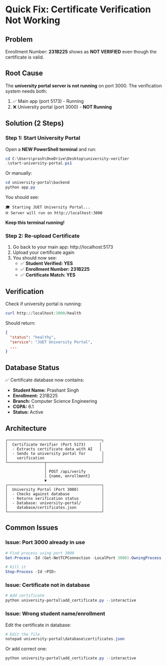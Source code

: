 # Quick Fix: Certificate Verification Not Working

## Problem
Enrollment Number: **231B225** shows as **NOT VERIFIED** even though the certificate is valid.

## Root Cause
The **university portal server is not running** on port 3000. The verification system needs both:
1. ✅ Main app (port 5173) - Running
2. ❌ University portal (port 3000) - **NOT Running**

## Solution (2 Steps)

### Step 1: Start University Portal

Open a **NEW PowerShell terminal** and run:

```powershell
cd C:\Users\prash\OneDrive\Desktop\university-verifier
.\start-university-portal.ps1
```

Or manually:
```powershell
cd university-portal\backend
python app.py
```

You should see:
```
🎓 Starting JUET University Portal...
🌐 Server will run on http://localhost:3000
```

**Keep this terminal running!**

### Step 2: Re-upload Certificate

1. Go back to your main app: http://localhost:5173
2. Upload your certificate again
3. You should now see:
   - ✅ **Student Verified: YES**
   - ✅ **Enrollment Number: 231B225**
   - ✅ **Certificate Match: YES**

## Verification

Check if university portal is running:
```powershell
curl http://localhost:3000/health
```

Should return:
```json
{
  "status": "healthy",
  "service": "JUET University Portal",
  ...
}
```

## Database Status

✅ Certificate database now contains:
- **Student Name:** Prashant Singh
- **Enrollment:** 231B225
- **Branch:** Computer Science Engineering
- **CGPA:** 6.1
- **Status:** Active

## Architecture

```
┌─────────────────────────────────────────┐
│  Certificate Verifier (Port 5173)      │
│  - Extracts certificate data with AI   │
│  - Sends to university portal for       │
│    verification                         │
└────────────────┬────────────────────────┘
                 │
                 │ POST /api/verify
                 │ {name, enrollment}
                 ▼
┌─────────────────────────────────────────┐
│  University Portal (Port 3000)          │
│  - Checks against database              │
│  - Returns verification status          │
│  - Database: university-portal/         │
│    database/certificates.json           │
└─────────────────────────────────────────┘
```

## Common Issues

### Issue: Port 3000 already in use
```powershell
# Find process using port 3000
Get-Process -Id (Get-NetTCPConnection -LocalPort 3000).OwningProcess

# Kill it
Stop-Process -Id <PID>
```

### Issue: Certificate not in database
```powershell
# Add certificate
python university-portal\add_certificate.py --interactive
```

### Issue: Wrong student name/enrollment
Edit the certificate in database:
```powershell
# Edit the file
notepad university-portal\database\certificates.json
```

Or add correct one:
```powershell
python university-portal\add_certificate.py --interactive
```
